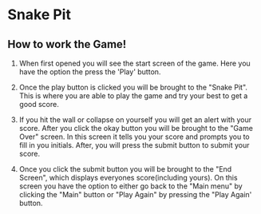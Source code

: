 # Snake Pit 

## How to work the Game!

1. When first opened you will see the start screen of the game. Here you have the option the press the 'Play' button.

2. Once the play button is clicked you will be brought to the "Snake Pit". This is where you are able to play the game and try your best to get a good score.

3. If you hit the wall or collapse on yourself you will get an alert with your score. After you click the okay button you will be brought to the "Game Over" screen. In this screen it tells you your score and prompts you to fill in you initials. After, you will press the submit button to submit your score.

3. Once you click the submit button you will be brought to the "End Screen", which displays everyones score(including yours). On this screen you have the option to either go back to the "Main menu" by clicking the "Main" button or "Play Again" by pressing the "Play Again' button.